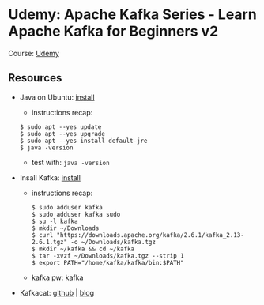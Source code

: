 # Udemy: Apache Kafka Series - Learn Apache Kafka for Beginners v2

Course: [Udemy](https://www.udemy.com/course/apache-kafka/)

## Resources
* Java on Ubuntu: [install](https://www.digitalocean.com/community/tutorials/how-to-install-java-with-apt-on-ubuntu-20-04)
    * instructions recap:
    ```
    $ sudo apt --yes update
    $ sudo apt --yes upgrade
    $ sudo apt --yes install default-jre
    $ java -version
    ```

    * test with: `java -version`
* Insall Kafka: [install](https://www.digitalocean.com/community/tutorials/how-to-install-apache-kafka-on-ubuntu-20-04)
  * instructions recap:
    ```
    $ sudo adduser kafka
    $ sudo adduser kafka sudo
    $ su -l kafka
    $ mkdir ~/Downloads
    $ curl "https://downloads.apache.org/kafka/2.6.1/kafka_2.13-2.6.1.tgz" -o ~/Downloads/kafka.tgz
    $ mkdir ~/kafka && cd ~/kafka
    $ tar -xvzf ~/Downloads/kafka.tgz --strip 1
    $ export PATH="/home/kafka/kafka/bin:$PATH"
    ```
  * kafka pw: kafka
* Kafkacat: [github](https://github.com/edenhill/kafkacat) | [blog](https://medium.com/@coderunner/debugging-with-kafkacat-df7851d21968)
